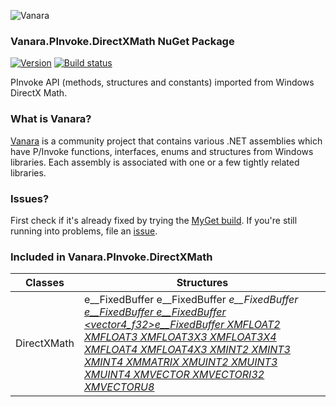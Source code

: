 ﻿![Vanara](https://raw.githubusercontent.com/dahall/Vanara/master/docs/icons/VanaraHeading.png)
### **Vanara.PInvoke.DirectXMath NuGet Package**
[![Version](https://img.shields.io/nuget/v/Vanara.PInvoke.DirectXMath?label=NuGet&style=flat-square)](https://github.com/dahall/Vanara/releases)
[![Build status](https://github.com/dahall/Vanara/actions/workflows/cibuild.yml/badge.svg?branch=master)](https://github.com/dahall/Vanara/actions/workflows/cibuild.yml)

PInvoke API (methods, structures and constants) imported from Windows DirectX Math.

### **What is Vanara?**

[Vanara](https://github.com/dahall/Vanara) is a community project that contains various .NET assemblies which have P/Invoke functions, interfaces, enums and structures from Windows libraries. Each assembly is associated with one or a few tightly related libraries.

### **Issues?**

First check if it's already fixed by trying the [MyGet build](https://www.myget.org/feed/Packages/vanara).
If you're still running into problems, file an [issue](https://github.com/dahall/Vanara/issues).

### **Included in Vanara.PInvoke.DirectXMath**

Classes | Structures
--- | ---
DirectXMath                       | <bytes>e__FixedBuffer <f>e__FixedBuffer <i>e__FixedBuffer <u>e__FixedBuffer <u>e__FixedBuffer <vector4_f32>e__FixedBuffer XMFLOAT2 XMFLOAT3 XMFLOAT3X3 XMFLOAT3X4 XMFLOAT4 XMFLOAT4X3 XMINT2 XMINT3 XMINT4 XMMATRIX XMUINT2 XMUINT3 XMUINT4 XMVECTOR XMVECTORI32 XMVECTORU8 
